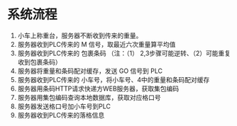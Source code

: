 # 系统流程
1. 小车上称重台，服务器不断收到传来的重量。
2. 服务器收到PLC传来的 M 信号，取最近六次重量算平均值
3. 服务器收到PLC传来的 包裹条码 
  （注：（1） 2,3步骤可能逆转、（2）可能重复收到包裹条码）
4. 服务器将重量和条码配对缓存，发送 GO 信号到 PLC
5. 服务器收到PLC传来的 小车号，将小车号、4中的重量和条码配对缓存
6. 服务器用条码HTTP请求快递方WEB服务器，获取集包编码
7. 服务器用集包编码查询本地数据库，获取对应格口号
8. 服务器发送格口号加小车号到PLC
9. 服务器收到PLC传来的落格信息
